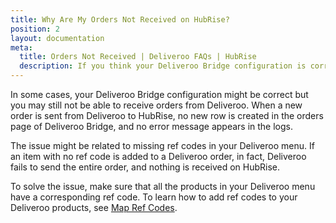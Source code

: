 ```yaml
---
title: Why Are My Orders Not Received on HubRise?
position: 2
layout: documentation
meta:
  title: Orders Not Received | Deliveroo FAQs | HubRise
  description: If you think your Deliveroo Bridge configuration is correct, and you still do not receive orders from Deliveroo, there might be products with missing ref codes in your menu.
---
```


In some cases, your Deliveroo Bridge configuration might be correct but you may still not be able to receive orders from Deliveroo. When a new order is sent from Deliveroo to HubRise, no new row is created in the orders page of Deliveroo Bridge, and no error message appears in the logs.

The issue might be related to missing ref codes in your Deliveroo menu. If an item with no ref code is added to a Deliveroo order, in fact, Deliveroo fails to send the entire order, and nothing is received on HubRise.

To solve the issue, make sure that all the products in your Deliveroo menu have a corresponding ref code. To learn how to add ref codes to your Deliveroo products, see [Map Ref Codes](/apps/deliveroo/map-ref-codes).
